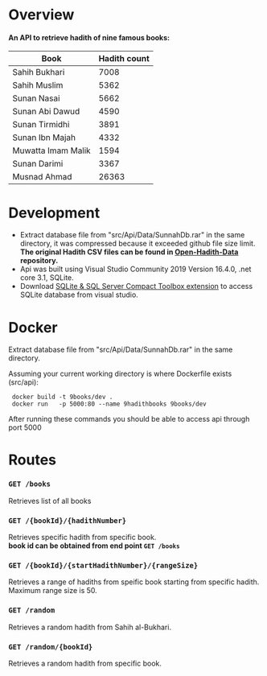 ﻿# Overview
#### An API to retrieve hadith of nine famous books:

|  Book 	|  Hadith count 	|
|---	|---	|
|   	 Sahih Bukhari|  7008 	|
|   Sahih Muslim	| 5362  	|
|   Sunan Nasai	|   5662	|
|   Sunan Abi Dawud	|   4590	|
|   	Sunan Tirmidhi|   3891	|
|   	Sunan Ibn Majah|  4332 	|
|   	Muwatta Imam Malik|  1594 	|
|    Sunan Darimi	|   3367	|
|   	Musnad Ahmad|   26363	|


# Development

* Extract database file from "src/Api/Data/SunnahDb.rar" in the same directory, it was compressed because it exceeded github file size limit. <br/>
 <b>The original Hadith CSV files can be found in [Open-Hadith-Data](https://github.com/mhashim6/Open-Hadith-Data) repository.</b>
* Api was built using Visual Studio Community 2019 Version 16.4.0, .net core 3.1, SQLite.
* Download [SQLite & SQL Server Compact Toolbox extension](https://marketplace.visualstudio.com/items?itemName=ErikEJ.SQLServerCompactSQLiteToolbox) to access SQLite database from visual studio.

# Docker

Extract database file from "src/Api/Data/SunnahDb.rar" in the same directory.
 
Assuming your current working directory is where Dockerfile exists (src/api):
 ```
  docker build -t 9books/dev . 
  docker run   -p 5000:80 --name 9hadithbooks 9books/dev
 ```
After running these commands you should be able to access api through port 5000

# Routes
### `GET /books`
Retrieves list of all books

### `GET /{bookId}/{hadithNumber}`
Retrieves specific hadith from specific book.<br/>
<b>book id can be obtained from end point `GET /books`</b>

### `GET /{bookId}/{startHadithNumber}/{rangeSize}`
Retrieves a range of hadiths from speific book starting from specific hadith.<br/>
Maximum range size is 50.

### `GET /random`
Retrieves a random hadith from Sahih al-Bukhari.

### `GET /random/{bookId}`
Retrieves a random hadith from specific book.

